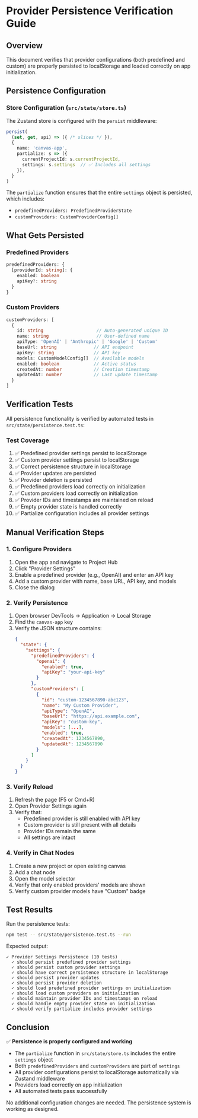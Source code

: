 # Provider Persistence Verification Guide

## Overview
This document verifies that provider configurations (both predefined and custom) are properly persisted to localStorage and loaded correctly on app initialization.

## Persistence Configuration

### Store Configuration (`src/state/store.ts`)
The Zustand store is configured with the `persist` middleware:

```typescript
persist(
  (set, get, api) => ({ /* slices */ }),
  {
    name: 'canvas-app',
    partialize: s => ({ 
      currentProjectId: s.currentProjectId, 
      settings: s.settings  // ✅ Includes all settings
    }),
  }
)
```

The `partialize` function ensures that the entire `settings` object is persisted, which includes:
- `predefinedProviders: PredefinedProviderState`
- `customProviders: CustomProviderConfig[]`

## What Gets Persisted

### Predefined Providers
```typescript
predefinedProviders: {
  [providerId: string]: {
    enabled: boolean
    apiKey?: string
  }
}
```

### Custom Providers
```typescript
customProviders: [
  {
    id: string                    // Auto-generated unique ID
    name: string                  // User-defined name
    apiType: 'OpenAI' | 'Anthropic' | 'Google' | 'Custom'
    baseUrl: string              // API endpoint
    apiKey: string               // API key
    models: CustomModelConfig[]  // Available models
    enabled: boolean             // Active status
    createdAt: number            // Creation timestamp
    updatedAt: number            // Last update timestamp
  }
]
```

## Verification Tests

All persistence functionality is verified by automated tests in `src/state/persistence.test.ts`:

### Test Coverage
1. ✅ Predefined provider settings persist to localStorage
2. ✅ Custom provider settings persist to localStorage
3. ✅ Correct persistence structure in localStorage
4. ✅ Provider updates are persisted
5. ✅ Provider deletion is persisted
6. ✅ Predefined providers load correctly on initialization
7. ✅ Custom providers load correctly on initialization
8. ✅ Provider IDs and timestamps are maintained on reload
9. ✅ Empty provider state is handled correctly
10. ✅ Partialize configuration includes all provider settings

## Manual Verification Steps

### 1. Configure Providers
1. Open the app and navigate to Project Hub
2. Click "Provider Settings"
3. Enable a predefined provider (e.g., OpenAI) and enter an API key
4. Add a custom provider with name, base URL, API key, and models
5. Close the dialog

### 2. Verify Persistence
1. Open browser DevTools → Application → Local Storage
2. Find the `canvas-app` key
3. Verify the JSON structure contains:
   ```json
   {
     "state": {
       "settings": {
         "predefinedProviders": {
           "openai": {
             "enabled": true,
             "apiKey": "your-api-key"
           }
         },
         "customProviders": [
           {
             "id": "custom-1234567890-abc123",
             "name": "My Custom Provider",
             "apiType": "OpenAI",
             "baseUrl": "https://api.example.com",
             "apiKey": "custom-key",
             "models": [...],
             "enabled": true,
             "createdAt": 1234567890,
             "updatedAt": 1234567890
           }
         ]
       }
     }
   }
   ```

### 3. Verify Reload
1. Refresh the page (F5 or Cmd+R)
2. Open Provider Settings again
3. Verify that:
   - Predefined provider is still enabled with API key
   - Custom provider is still present with all details
   - Provider IDs remain the same
   - All settings are intact

### 4. Verify in Chat Nodes
1. Create a new project or open existing canvas
2. Add a chat node
3. Open the model selector
4. Verify that only enabled providers' models are shown
5. Verify custom provider models have "Custom" badge

## Test Results

Run the persistence tests:
```bash
npm test -- src/state/persistence.test.ts --run
```

Expected output:
```
✓ Provider Settings Persistence (10 tests)
  ✓ should persist predefined provider settings
  ✓ should persist custom provider settings
  ✓ should have correct persistence structure in localStorage
  ✓ should persist provider updates
  ✓ should persist provider deletion
  ✓ should load predefined provider settings on initialization
  ✓ should load custom providers on initialization
  ✓ should maintain provider IDs and timestamps on reload
  ✓ should handle empty provider state on initialization
  ✓ should verify partialize includes provider settings
```

## Conclusion

✅ **Persistence is properly configured and working**

- The `partialize` function in `src/state/store.ts` includes the entire `settings` object
- Both `predefinedProviders` and `customProviders` are part of `settings`
- All provider configurations persist to localStorage automatically via Zustand middleware
- Providers load correctly on app initialization
- All automated tests pass successfully

No additional configuration changes are needed. The persistence system is working as designed.
